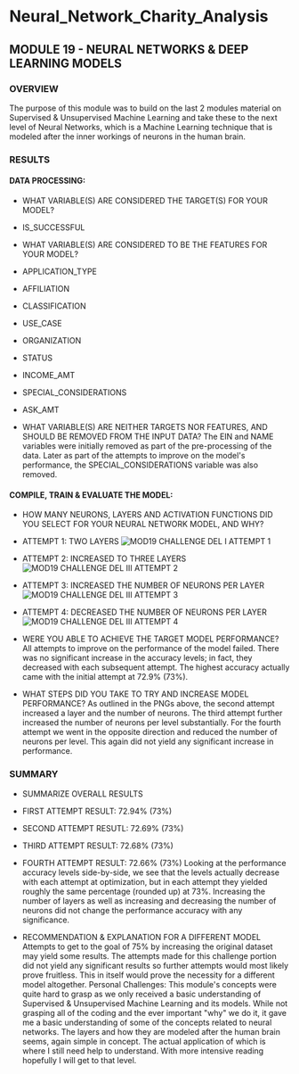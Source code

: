 # Neural_Network_Charity_Analysis
## MODULE 19 - NEURAL NETWORKS & DEEP LEARNING MODELS

### OVERVIEW
The purpose of this module was to build on the last 2 modules material on Supervised & Unsupervised Machine Learning and take these to the next level of Neural Networks, which is a Machine Learning technique that is modeled after the inner workings of neurons in the human brain.

### RESULTS
#### DATA PROCESSING:
* WHAT VARIABLE(S) ARE CONSIDERED THE TARGET(S) FOR YOUR MODEL?
* IS_SUCCESSFUL

* WHAT VARIABLE(S) ARE CONSIDERED TO BE THE FEATURES FOR YOUR MODEL?
* APPLICATION_TYPE
* AFFILIATION
* CLASSIFICATION
* USE_CASE
* ORGANIZATION
* STATUS
* INCOME_AMT
* SPECIAL_CONSIDERATIONS
* ASK_AMT

* WHAT VARIABLE(S) ARE NEITHER TARGETS NOR FEATURES, AND SHOULD BE REMOVED FROM THE INPUT DATA?
The EIN and NAME variables were initially removed as part of the pre-processing of the data.  Later as part of the attempts to improve on the model's performance, the SPECIAL_CONSIDERATIONS variable was also removed.

#### COMPILE, TRAIN & EVALUATE THE MODEL:
* HOW MANY NEURONS, LAYERS AND ACTIVATION FUNCTIONS DID YOU SELECT FOR YOUR NEURAL NETWORK MODEL, AND WHY?
* ATTEMPT 1: TWO LAYERS
![MOD19 CHALLENGE DEL I ATTEMPT 1](https://user-images.githubusercontent.com/99851509/181381912-143ef2fe-82a7-4f91-835c-fef410792b9e.png)

* ATTEMPT 2: INCREASED TO THREE LAYERS
![MOD19 CHALLENGE DEL III ATTEMPT 2](https://user-images.githubusercontent.com/99851509/181381950-212e9ceb-ccd1-4fe5-9d69-51430400c929.png)

* ATTEMPT 3: INCREASED THE NUMBER OF NEURONS PER LAYER
![MOD19 CHALLENGE DEL III ATTEMPT 3](https://user-images.githubusercontent.com/99851509/181381977-d37e7a39-a3d8-4434-92c7-0718d273cb8f.png)

* ATTEMPT 4: DECREASED THE NUMBER OF NEURONS PER LAYER
![MOD19 CHALLENGE DEL III ATTEMPT 4](https://user-images.githubusercontent.com/99851509/181381999-7c00dbef-9886-46d3-a538-18092ee33919.png)

* WERE YOU ABLE TO ACHIEVE THE TARGET MODEL PERFORMANCE?
All attempts to improve on the performance of the model failed.  There was no significant increase in the accuracy levels; in fact, they decreased with each subsequent attempt.  The highest accuracy actually came with the initial attempt at 72.9% (73%).

* WHAT STEPS DID YOU TAKE TO TRY AND INCREASE MODEL PERFORMANCE?
As outlined in the PNGs above, the second attempt increased a layer and the number of neurons.  The third attempt further increased the number of neurons per level substantially.  For the fourth attempt we went in the opposite direction and reduced the number of neurons per level.  This again did not yield any significant increase in performance.

### SUMMARY
* SUMMARIZE OVERALL RESULTS
* FIRST ATTEMPT RESULT: 72.94% (73%)
* SECOND ATTEMPT RESUTL: 72.69% (73%)
* THIRD ATTEMPT RESULT: 72.68% (73%)
* FOURTH ATTEMPT RESULT: 72.66% (73%)
Looking at the performance accuracy levels side-by-side, we see that the levels actually decrease with each attempt at optimization, but in each attempt they yielded roughly the same percentage (rounded up) at 73%.  Increasing the number of layers as well as increasing and decreasing the number of neurons did not change the performance accuracy with any significance.

* RECOMMENDATION & EXPLANATION FOR A DIFFERENT MODEL
Attempts to get to the goal of 75% by increasing the original dataset may yield some results.  The attempts made for this challenge portion did not yield any significant results so further attempts would most likely prove fruitless.  This in itself would prove the necessity for a different model altogether.
Personal Challenges: This module's concepts were quite hard to grasp as we only received a basic understanding of Supervised & Unsupervised Machine Learning and its models.  While not grasping all of the coding and the ever important "why" we do it, it gave me a basic understanding of some of the concepts related to neural networks.  The layers and how they are modeled after the human brain seems, again simple in concept.  The actual application of which is where I still need help to understand.  With more intensive reading hopefully I will get to that level.
